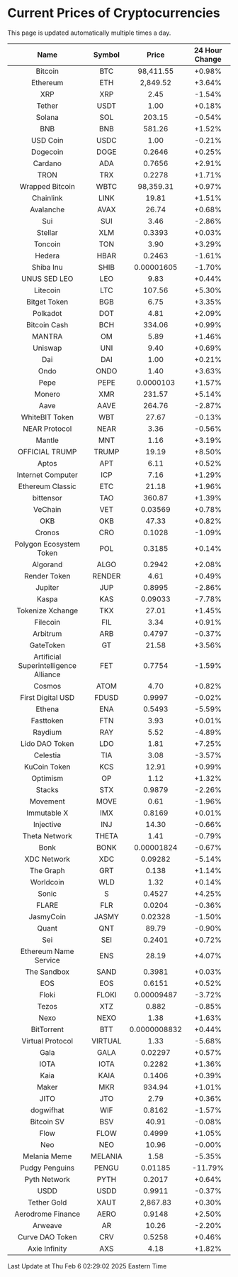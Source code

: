 # Current Prices of Cryptocurrencies
This page is updated automatically multiple times a day.

| Name | Symbol | Price | 24 Hour Change |
| :---: |:---:| :---: | :---: |
| Bitcoin | BTC | 98,411.55 | +0.98% |
| Ethereum | ETH | 2,849.52 | +3.64% |
| XRP | XRP | 2.45 | -1.54% |
| Tether | USDT | 1.00 | +0.18% |
| Solana | SOL | 203.15 | -0.54% |
| BNB | BNB | 581.26 | +1.52% |
| USD Coin | USDC | 1.00 | -0.21% |
| Dogecoin | DOGE | 0.2646 | +0.25% |
| Cardano | ADA | 0.7656 | +2.91% |
| TRON | TRX | 0.2278 | +1.71% |
| Wrapped Bitcoin | WBTC | 98,359.31 | +0.97% |
| Chainlink | LINK | 19.81 | +1.51% |
| Avalanche | AVAX | 26.74 | +0.68% |
| Sui | SUI | 3.46 | -2.86% |
| Stellar | XLM | 0.3393 | +0.03% |
| Toncoin | TON | 3.90 | +3.29% |
| Hedera | HBAR | 0.2463 | -1.61% |
| Shiba Inu | SHIB | 0.00001605 | -1.70% |
| UNUS SED LEO | LEO | 9.83 | +0.44% |
| Litecoin | LTC | 107.56 | +5.30% |
| Bitget Token | BGB | 6.75 | +3.35% |
| Polkadot | DOT | 4.81 | +2.09% |
| Bitcoin Cash | BCH | 334.06 | +0.99% |
| MANTRA | OM | 5.89 | +1.46% |
| Uniswap | UNI | 9.40 | +0.69% |
| Dai | DAI | 1.00 | +0.21% |
| Ondo | ONDO | 1.40 | +3.63% |
| Pepe | PEPE | 0.0000103 | +1.57% |
| Monero | XMR | 231.57 | +5.14% |
| Aave | AAVE | 264.76 | -2.87% |
| WhiteBIT Token | WBT | 27.67 | -0.13% |
| NEAR Protocol | NEAR | 3.36 | -0.56% |
| Mantle | MNT | 1.16 | +3.19% |
| OFFICIAL TRUMP | TRUMP | 19.19 | +8.50% |
| Aptos | APT | 6.11 | +0.52% |
| Internet Computer | ICP | 7.16 | +1.29% |
| Ethereum Classic | ETC | 21.18 | +1.96% |
| bittensor | TAO | 360.87 | +1.39% |
| VeChain | VET | 0.03569 | +0.78% |
| OKB | OKB | 47.33 | +0.82% |
| Cronos | CRO | 0.1028 | -1.09% |
| Polygon Ecosystem Token | POL | 0.3185 | +0.14% |
| Algorand | ALGO | 0.2942 | +2.08% |
| Render Token | RENDER | 4.61 | +0.49% |
| Jupiter | JUP | 0.8995 | -2.86% |
| Kaspa | KAS | 0.09033 | -7.78% |
| Tokenize Xchange | TKX | 27.01 | +1.45% |
| Filecoin | FIL | 3.34 | +0.91% |
| Arbitrum | ARB | 0.4797 | -0.37% |
| GateToken | GT | 21.58 | +3.56% |
| Artificial Superintelligence Alliance | FET | 0.7754 | -1.59% |
| Cosmos | ATOM | 4.70 | +0.82% |
| First Digital USD | FDUSD | 0.9997 | -0.02% |
| Ethena | ENA | 0.5493 | -5.59% |
| Fasttoken | FTN | 3.93 | +0.01% |
| Raydium | RAY | 5.52 | -4.89% |
| Lido DAO Token | LDO | 1.81 | +7.25% |
| Celestia | TIA | 3.08 | -3.57% |
| KuCoin Token | KCS | 12.91 | +0.99% |
| Optimism | OP | 1.12 | +1.32% |
| Stacks | STX | 0.9879 | -2.26% |
| Movement | MOVE | 0.61 | -1.96% |
| Immutable X | IMX | 0.8169 | +0.01% |
| Injective | INJ | 14.30 | -0.66% |
| Theta Network | THETA | 1.41 | -0.79% |
| Bonk | BONK | 0.00001824 | -0.67% |
| XDC Network | XDC | 0.09282 | -5.14% |
| The Graph | GRT | 0.138 | +1.14% |
| Worldcoin | WLD | 1.32 | +0.14% |
| Sonic | S | 0.4527 | +4.25% |
| FLARE | FLR | 0.0204 | -0.36% |
| JasmyCoin | JASMY | 0.02328 | -1.50% |
| Quant | QNT | 89.79 | -0.90% |
| Sei | SEI | 0.2401 | +0.72% |
| Ethereum Name Service | ENS | 28.19 | +4.07% |
| The Sandbox | SAND | 0.3981 | +0.03% |
| EOS | EOS | 0.6151 | +0.52% |
| Floki | FLOKI | 0.00009487 | -3.72% |
| Tezos | XTZ | 0.882 | -0.85% |
| Nexo | NEXO | 1.38 | +1.63% |
| BitTorrent | BTT | 0.0000008832 | +0.44% |
| Virtual Protocol | VIRTUAL | 1.33 | -5.68% |
| Gala | GALA | 0.02297 | +0.57% |
| IOTA | IOTA | 0.2282 | +1.36% |
| Kaia | KAIA | 0.1406 | +0.39% |
| Maker | MKR | 934.94 | +1.01% |
| JITO | JTO | 2.79 | +0.36% |
| dogwifhat | WIF | 0.8162 | -1.57% |
| Bitcoin SV | BSV | 40.91 | -0.08% |
| Flow | FLOW | 0.4999 | +1.05% |
| Neo | NEO | 10.96 | -0.00% |
| Melania Meme | MELANIA | 1.58 | -5.35% |
| Pudgy Penguins | PENGU | 0.01185 | -11.79% |
| Pyth Network | PYTH | 0.2017 | +0.64% |
| USDD | USDD | 0.9911 | -0.37% |
| Tether Gold | XAUT | 2,867.83 | +0.30% |
| Aerodrome Finance | AERO | 0.9148 | +2.50% |
| Arweave | AR | 10.26 | -2.20% |
| Curve DAO Token | CRV | 0.5258 | +0.46% |
| Axie Infinity | AXS | 4.18 | +1.82% |

Last Update at Thu Feb  6 02:29:02 2025 Eastern Time